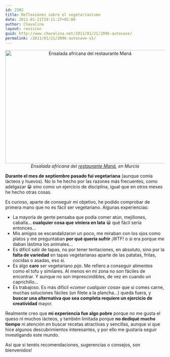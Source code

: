 ```yaml
---
id: 2302
title: Reflexiones sobre el vegetarianismo
date: 2011-01-21T19:11:37+02:00
author: Chavalina
layout: revision
guid: http://www.chavalina.net/2011/01/21/2096-autosave/
permalink: /2011/01/21/2096-autosave-v1/
---
```

<p style="text-align: center;">
  <img class="size-full wp-image-2295  " title="ensalada-africana" src="http://www.chavalina.net/imagenes/2011/01/ensalada-africana.jpg" alt="Ensalada africana del restaurante Maná" width="520" height="357" srcset="http://www.chavalina.net/imagenes/2011/01/ensalada-africana.jpg 520w, http://www.chavalina.net/imagenes/2011/01/ensalada-africana-300x205.jpg 300w, http://www.chavalina.net/imagenes/2011/01/ensalada-africana-500x343.jpg 500w" sizes="(max-width: 520px) 100vw, 520px" /><br /> <cite>Ensalada africana del <a href="http://11870.com/pro/mana-murcia">restaurante Maná</a>, en Murcia</cite>
</p>

**Durante el mes de septiembre pasado fui vegetariana** (aunque comía lácteos y huevos). No lo he hecho por las razones más frecuentes, como adelgazar 😀 sino como un ejercicio de disciplina, igual que en otros meses he hecho otras cosas.

Es curioso, aparte de conseguir mi objetivo, he podido comprobar de primera mano que no es fácil ser vegetariano. Algunas experiencias:

  * La mayoría de gente pensaba que podía comer atún, mejillones, caballa… **cualquier cosa que viniera en lata** 😀 qué fácil sería entonces…
  * Mis amigos se escandalizaron un poco, me miraban con los ojos como platos y me preguntaban **por qué quería sufrir** ¡WTF! o si era porque me daban lástima los animales…
  * Es difícil salir de tapas, no por tener tentaciones, en absoluto, sino por la **falta de variedad** en tapas vegetarianas aparte de las patatas, fritas, cocidas o asadas, eso sí.
  * Es algo **caro** ser vegetariano _pijo_. Me refiero a conseguir alimentos como el tofu y similares. Al menos en mi zona no son fáciles de encontrar. Y aunque no son imprescindibles, de vez en cuando un caprichillo…
  * Es trabajoso. Es más difícil _«comer cualquier cosa»_ que si comes carne, muchas soluciones fáciles (un filete a la plancha…) queda fuera, y **buscar una alternativa que sea completa requiere un ejercicio de creatividad** mayor.

Realmente creo que **mi experiencia fue algo pobre** porque no me gusta el queso ni muchos lácteos, y también limitada porque **no dediqué mucho tiempo** ni atención en buscar recetas atractivas y sencillas, aunque sí que hice algunos descubrimientos interesantes, y por ello me gustaría seguir investigando este mundo.

Así que si tenéis recomendaciones, sugerencias o consejos, son bienvenidos!